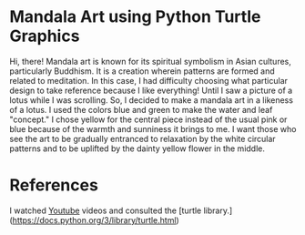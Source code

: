 # Mandala Art using Python Turtle Graphics
Hi, there! Mandala art is known for its spiritual symbolism in Asian cultures, particularly Buddhism. It is a creation wherein patterns are formed and related to meditation. In this case, I had difficulty choosing what particular design to take reference because I like everything! Until I saw a picture of a lotus while I was scrolling. So, I decided to make a mandala art in a likeness of a lotus. I used the colors blue and green to make the water and leaf "concept." I chose yellow for the central piece instead of the usual pink or blue because of the warmth and sunniness it brings to me. I want those who see the art to be gradually entranced to relaxation by the white circular patterns and to be uplifted by the dainty yellow flower in the middle.

###
# References
I watched [Youtube](youtube.com) videos and consulted the [turtle library.] (https://docs.python.org/3/library/turtle.html)

